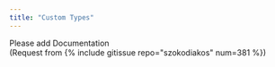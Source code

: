 ```yaml
---
title: "Custom Types"
---
```


Please add Documentation<br/>
(Request from {% include gitissue repo="szokodiakos" num=381 %})
